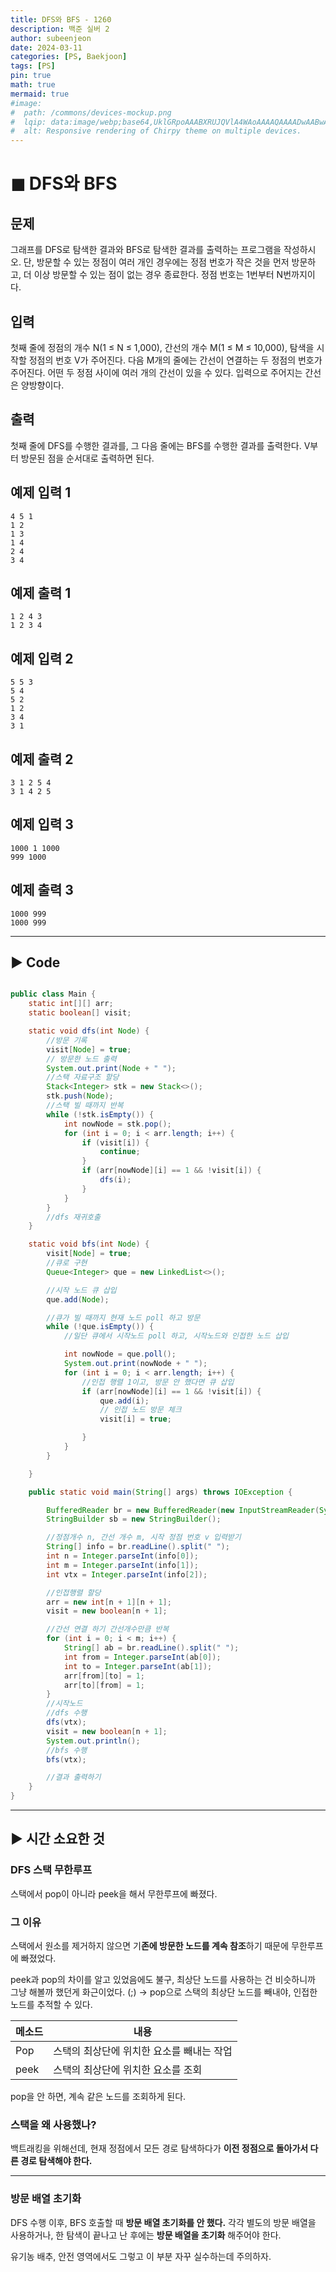 ```yaml
---
title: DFS와 BFS - 1260
description: 백준 실버 2
author: subeenjeon
date: 2024-03-11
categories: [PS, Baekjoon]
tags: [PS]
pin: true
math: true
mermaid: true
#image:
#  path: /commons/devices-mockup.png
#  lqip: data:image/webp;base64,UklGRpoAAABXRUJQVlA4WAoAAAAQAAAADwAABwAAQUxQSDIAAAARL0AmbZurmr57yyIiqE8oiG0bejIYEQTgqiDA9vqnsUSI6H+oAERp2HZ65qP/VIAWAFZQOCBCAAAA8AEAnQEqEAAIAAVAfCWkAALp8sF8rgRgAP7o9FDvMCkMde9PK7euH5M1m6VWoDXf2FkP3BqV0ZYbO6NA/VFIAAAA
#  alt: Responsive rendering of Chirpy theme on multiple devices.
---
```


# ◼︎ DFS와 BFS

## 문제

그래프를 DFS로 탐색한 결과와 BFS로 탐색한 결과를 출력하는 프로그램을 작성하시오. 단, 방문할 수 있는 정점이 여러 개인 경우에는 정점 번호가 작은 것을 먼저 방문하고, 더 이상 방문할 수 있는 점이 없는 경우 종료한다. 정점 번호는 1번부터 N번까지이다.

## 입력

첫째 줄에 정점의 개수 N(1 ≤ N ≤ 1,000), 간선의 개수 M(1 ≤ M ≤ 10,000), 탐색을 시작할 정점의 번호 V가 주어진다. 다음 M개의 줄에는 간선이 연결하는 두 정점의 번호가 주어진다. 어떤 두 정점 사이에 여러 개의 간선이 있을 수 있다. 입력으로 주어지는 간선은 양방향이다.

## 출력

첫째 줄에 DFS를 수행한 결과를, 그 다음 줄에는 BFS를 수행한 결과를 출력한다. V부터 방문된 점을 순서대로 출력하면 된다.

## 예제 입력 1

```
4 5 1
1 2
1 3
1 4
2 4
3 4
```

## 예제 출력 1

```
1 2 4 3
1 2 3 4
```

## 예제 입력 2

```
5 5 3
5 4
5 2
1 2
3 4
3 1
```

## 예제 출력 2

```
3 1 2 5 4
3 1 4 2 5
```

## 예제 입력 3

```
1000 1 1000
999 1000
```

## 예제 출력 3

```
1000 999
1000 999
```

---

## ► Code

```java

public class Main {
    static int[][] arr;
    static boolean[] visit;

    static void dfs(int Node) {
        //방문 기록
        visit[Node] = true;
        // 방문한 노드 출력
        System.out.print(Node + " ");
        //스택 자료구조 할당
        Stack<Integer> stk = new Stack<>();
        stk.push(Node);
        //스택 빌 때까지 반복
        while (!stk.isEmpty()) {
            int nowNode = stk.pop();
            for (int i = 0; i < arr.length; i++) {
                if (visit[i]) {
                    continue;
                }
                if (arr[nowNode][i] == 1 && !visit[i]) {
                    dfs(i);
                }
            }
        }
        //dfs 재귀호출
    }

    static void bfs(int Node) {
        visit[Node] = true;
        //큐로 구현
        Queue<Integer> que = new LinkedList<>();

        //시작 노드 큐 삽입
        que.add(Node);

        //큐가 빌 때까지 현재 노드 poll 하고 방문
        while (!que.isEmpty()) {
            //일단 큐에서 시작노드 poll 하고, 시작노드와 인접한 노드 삽입

            int nowNode = que.poll();
            System.out.print(nowNode + " ");
            for (int i = 0; i < arr.length; i++) {
                //인접 행렬 1이고, 방문 안 했다면 큐 삽입
                if (arr[nowNode][i] == 1 && !visit[i]) {
                    que.add(i);
                    // 인접 노드 방문 체크
                    visit[i] = true;

                }
            }
        }

    }

    public static void main(String[] args) throws IOException {

        BufferedReader br = new BufferedReader(new InputStreamReader(System.in));
        StringBuilder sb = new StringBuilder();

        //정점개수 n, 간선 개수 m, 시작 정점 번호 v 입력받기
        String[] info = br.readLine().split(" ");
        int n = Integer.parseInt(info[0]);
        int m = Integer.parseInt(info[1]);
        int vtx = Integer.parseInt(info[2]);

        //인접행렬 할당
        arr = new int[n + 1][n + 1];
        visit = new boolean[n + 1];

        //간선 연결 하기 간선개수만큼 반복
        for (int i = 0; i < m; i++) {
            String[] ab = br.readLine().split(" ");
            int from = Integer.parseInt(ab[0]);
            int to = Integer.parseInt(ab[1]);
            arr[from][to] = 1;
            arr[to][from] = 1;
        }
        //시작노드
        //dfs 수행
        dfs(vtx);
        visit = new boolean[n + 1];
        System.out.println();
        //bfs 수행
        bfs(vtx);

        //결과 출력하기
    }
}
```

---

## ► 시간 소요한 것

### DFS 스택 무한루프

스택에서 pop이 아니라 peek을 해서 무한루프에 빠졌다.

### 그 이유

스택에서 원소를 제거하지 않으면 기**존에 방문한 노드를 계속 참조**하기 때문에 무한루프에 빠졌었다.

peek과 pop의 차이를 알고 있었음에도 불구, 최상단 노드를 사용하는 건 비슷하니까 그냥 해볼까 했던게 화근이었다. (;) → pop으로 스택의 최상단 노드를 빼내야, 인접한 노드를 추적할 수 있다.

| 메소드 | 내용 |
| --- | --- |
| Pop | 스택의 최상단에 위치한 요소를 빼내는 작업 |
| peek | 스택의 최상단에 위치한 요소를 조회 |

pop을 안 하면, 계속 같은 노드를 조회하게 된다.

### 스택을 왜 사용했나?

백트래킹을 위해선데, 현재 정점에서 모든 경로 탐색하다가 **이전 정점으로 돌아가서 다른 경로 탐색해야 한다.**

---

### 방문 배열 초기화

DFS 수행 이후, BFS 호출할 때 **방문 배열 초기화를 안 했다.** 각각 별도의 방문 배열을 사용하거나, 한 탐색이 끝나고 난 후에는 **방문 배열을 초기화** 해주어야 한다.

유기농 배추, 안전 영역에서도 그렇고 이 부분 자꾸 실수하는데 주의하자.
